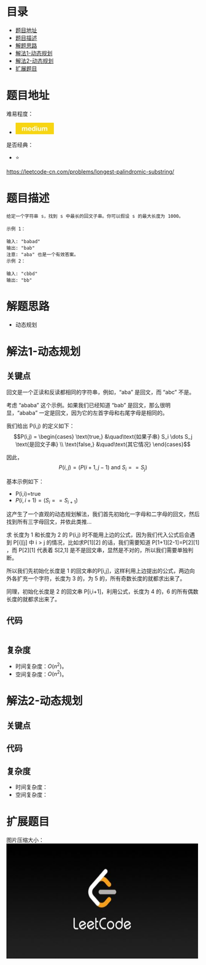 # 目录
* [题目地址](#题目地址)
* [题目描述](#题目描述)
* [解题思路](#解题思路)
* [解法1-动态规划](#解法1-动态规划)
* [解法2-动态规划](#解法2-动态规划)
* [扩展题目](#扩展题目)



# 题目地址
难易程度：
- ![medium.jpg](../.images/medium.jpg)

是否经典：
- ⭐️

https://leetcode-cn.com/problems/longest-palindromic-substring/

# 题目描述
```text
给定一个字符串 s，找到 s 中最长的回文子串。你可以假设 s 的最大长度为 1000。

示例 1：

输入: "babad"
输出: "bab"
注意: "aba" 也是一个有效答案。
示例 2：

输入: "cbbd"
输出: "bb"
```


# 解题思路
- 动态规划


# 解法1-动态规划
## 关键点
回文是一个正读和反读都相同的字符串，例如，“aba” 是回文，而 “abc” 不是。

考虑 “ababa” 这个示例。如果我们已经知道 “bab” 是回文，那么很明显，“ababa” 一定是回文，因为它的左首字母和右尾字母是相同的。

我们给出 P(i,j) 的定义如下：
$$P(i,j) = \begin{cases} \text{true,} &\quad\text{如果子串} S_i \dots S_j \text{是回文子串}
\\ \text{false,} &\quad\text{其它情况} \end{cases}$$ 

因此，
$$P(i, j) = ( P(i+1, j-1) \text{ and } S_i == S_j )$$

基本示例如下：
- P(i,i)=true
- $P(i, i+1) = ( S_i == S_{i+1} )$

这产生了一个直观的动态规划解法，我们首先初始化一字母和二字母的回文，然后找到所有三字母回文，并依此类推…

求 长度为 1 和长度为 2 的 P(i,j) 时不能用上边的公式，因为我们代入公式后会遇到 P[i][j] 中 i > j 的情况，比如求P[1][2] 的话，我们需要知道 P[1+1][2-1]=P[2][1] ，而 P[2][1] 代表着 S[2,1] 是不是回文串，显然是不对的，所以我们需要单独判断。

所以我们先初始化长度是 1 的回文串的P[i,j]，这样利用上边提出的公式，两边向外各扩充一个字符，长度为 3 的，为 5 的，所有奇数长度的就都求出来了。

同理，初始化长度是 2 的回文串 P[i,i+1]，利用公式，长度为 4 的，6 的所有偶数长度的就都求出来了。

## 代码
```Java

```


## 复杂度
- 时间复杂度：$O(n^2)$。
- 空间复杂度：$O(n^2)$。


# 解法2-动态规划
## 关键点



## 代码



## 复杂度
- 时间复杂度：
- 空间复杂度：


# 扩展题目




图片压缩大小：
<img src="../.images/leetcode.jpeg" width="500" height="300">